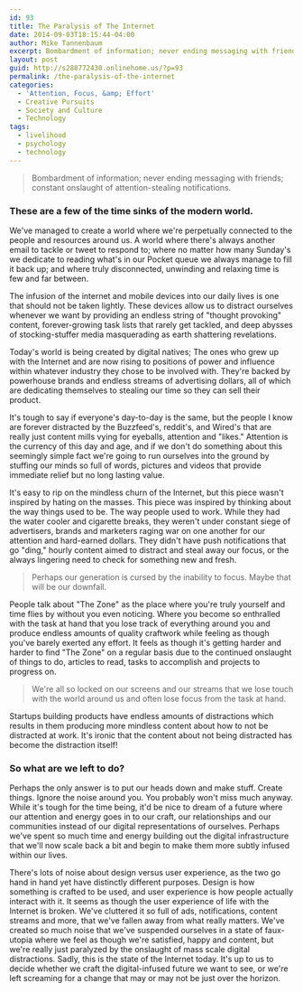 ```yaml
---
id: 93
title: The Paralysis of The Internet
date: 2014-09-03T18:15:44-04:00
author: Mike Tannenbaum
excerpt: Bombardment of information; never ending messaging with friends; constant onslaught of attention-stealing notifications. These are a few of the time sinks of the modern world.
layout: post
guid: http://s288772430.onlinehome.us/?p=93
permalink: /the-paralysis-of-the-internet
categories:
  - 'Attention, Focus, &amp; Effort'
  - Creative Pursuits
  - Society and Culture
  - Technology
tags:
  - livelihood
  - psychology
  - technology
---
```

<blockquote>Bombardment of information; never ending messaging with friends; constant onslaught of attention-stealing notifications.</blockquote>

<h3>These are a few of the time sinks of the modern world.</h3>

We've managed to create a world where we're perpetually connected to the people and resources around us. A world where there's always another email to tackle or tweet to respond to; where no matter how many Sunday's we dedicate to reading what's in our Pocket queue we always manage to fill it back up; and where truly disconnected, unwinding and relaxing time is few and far between.

The infusion of the internet and mobile devices into our daily lives is one that should not be taken lightly. These devices allow us to distract ourselves whenever we want by providing an endless string of "thought provoking" content, forever-growing task lists that rarely get tackled, and deep abysses of stocking-stuffer media masquerading as earth shattering revelations.

Today's world is being created by digital natives; The ones who grew up with the Internet and are now rising to positions of power and influence within whatever industry they chose to be involved with. They're backed by powerhouse brands and endless streams of advertising dollars, all of which are dedicating themselves to stealing our time so they can sell their product.

It's tough to say if everyone's day-to-day is the same, but the people I know are forever distracted by the Buzzfeed's, reddit's, and Wired's that are really just content mills vying for eyeballs, attention and "likes." Attention is the currency of this day and age, and if we don't do something about this seemingly simple fact we're going to run ourselves into the ground by stuffing our minds so full of words, pictures and videos that provide immediate relief but no long lasting value.

It's easy to rip on the mindless churn of the Internet, but this piece wasn't inspired by hating on the masses. This piece was inspired by thinking about the way things used to be. The way people used to work. While they had the water cooler and cigarette breaks, they weren't under constant siege of advertisers, brands and marketers raging war on one another for our attention and hard-earned dollars. They didn't have push notifications that go "ding," hourly content aimed to distract and steal away our focus, or the always lingering need to check for something new and fresh.

<blockquote>Perhaps our generation is cursed by the inability to focus. Maybe that will be our downfall.</blockquote>

People talk about "The Zone" as the place where you're truly yourself and time flies by without you even noticing. Where you become so enthralled with the task at hand that you lose track of everything around you and produce endless amounts of quality craftwork while feeling as though you've barely exerted any effort. It feels as though it's getting harder and harder to find "The Zone" on a regular basis due to the continued onslaught of things to do, articles to read, tasks to accomplish and projects to progress on.

<blockquote>We're all so locked on our screens and our streams that we lose touch with the world around us and often lose focus from the task at hand.</blockquote>

Startups building products have endless amounts of distractions which results in them producing more mindless content about how to not be distracted at work. It's ironic that the content about not being distracted has become the distraction itself!

<h3>So what are we left to do?</h3>

Perhaps the only answer is to put our heads down and make stuff. Create things. Ignore the noise around you. You probably won't miss much anyway. While it's tough for the time being, it'd be nice to dream of a future where our attention and energy goes in to our craft, our relationships and our communities instead of our digital representations of ourselves. Perhaps we've spent so much time and energy building out the digital infrastructure that we'll now scale back a bit and begin to make them more subtly infused within our lives.

There's lots of noise about design versus user experience, as the two go hand in hand yet have distinctly different purposes. Design is how something is crafted to be used, and user experience is how people actually interact with it. It seems as though the user experience of life with the Internet is broken. We've cluttered it so full of ads, notifications, content streams and more, that we've fallen away from what really matters. We've created so much noise that we've suspended ourselves in a state of faux-utopia where we feel as though we're satisfied, happy and content, but we're really just paralyzed by the onslaught of mass scale digital distractions. Sadly, this is the state of the Internet today. It's up to us to decide whether we craft the digital-infused future we want to see, or we're left screaming for a change that may or may not be just over the horizon.